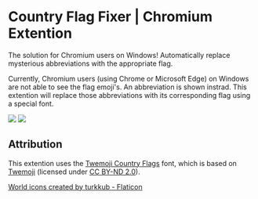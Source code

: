 # Country Flag Fixer | Chromium Extention
The solution for Chromium users on Windows! Automatically replace mysterious abbreviations with the appropriate flag.

Currently, Chromium users (using Chrome or Microsoft Edge) on Windows are not able to see the flag emoji's. An abbreviation is shown instrad. This extention will replace those abbreviations with its corresponding flag using a special font.

![](https://i.imgur.com/bAXYLWZ.jpg)
![](https://i.imgur.com/dAgHxHQ.png)

## Attribution
This extention uses the [Twemoji Country Flags](https://github.com/talkjs/country-flag-emoji-polyfill) font, which is based on [Twemoji](https://twitter.github.io/twemoji/) (licensed under [CC BY-ND 2.0](https://github.com/mozilla/twemoji-colr/blob/master/LICENSE.md)).

<a href="https://www.flaticon.com/free-icons/world" title="world icons">World icons created by turkkub - Flaticon</a>
